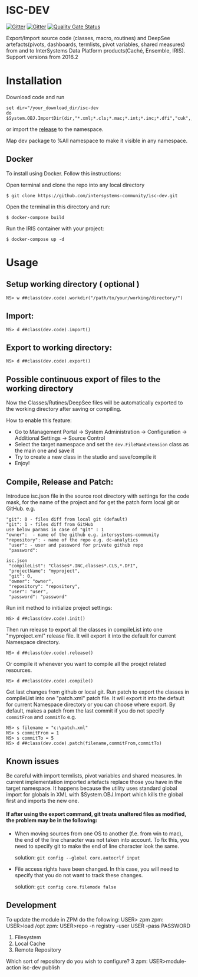# ISC-DEV

[![Gitter](https://img.shields.io/badge/chat-on%20telegram-blue.svg)](https://t.me/joinchat/FoZ4MxGETT0_VsVglVl0DA)
[![Gitter](https://img.shields.io/static/v1?label=Vote%20for%20my%20App&message=InterSystems%20IRIS%20Contest&labelColor=%23333695&color=%2300b2a9)](https://openexchange.intersystems.com/contest/current)
[![Quality Gate Status](https://community.objectscriptquality.com/api/project_badges/measure?project=intersystems_iris_community%2Fisc-dev&metric=alert_status)](https://community.objectscriptquality.com/dashboard?id=intersystems_iris_community%2Fisc-dev) 

Export/Import source code (classes, macro, routines) and DeepSee artefacts(pivots, dashboards, termlists, pivot variables, shared measures) from and to InterSystems Data Platform products(Caché, Ensemble, IRIS). Support versions from 2016.2

# Installation
Download code and run
```
set dir="/your_download_dir/isc-dev
do $System.OBJ.ImportDir(dir,"*.xml;*.cls;*.mac;*.int;*.inc;*.dfi","cuk",,1)
```
or
import the [release](https://github.com/intersystems-ru/cache-udl/releases) to the namespace.

Map dev package to %All namespace to make it visible in any namespace.

## Docker

To install using Docker. Follow this instructions:

Open terminal and clone the repo into any local directory

```
$ git clone https://github.com/intersystems-community/isc-dev.git
```

Open the terminal in this directory and run:

```
$ docker-compose build
```

Run the IRIS container with your project:
```
$ docker-compose up -d
```

# Usage

## Setup working directory ( optional )
```
NS> w ##class(dev.code).workdir("/path/to/your/working/directory/")
```

## Import:
```
NS> d ##class(dev.code).import()
```

## Export to working directory:
```
NS> d ##class(dev.code).export()
```

## Рossible continuous export of files to the working directory
Now the Classes/Rutines/DeepSee files will be automatically exported to the working directory after saving or compiling.

How to enable this feature:

- Go to Management Portal -> System Administration -> Configuration -> Additional Settings -> Source Control
- Select the target namespace and set the `dev.FileManExtension` class as the main one and save it
- Try to create a new class in the studio and save/compile it
- Enjoy!

## Compile, Release and Patch:

Introduce isc.json file in the source root directory with settings for the code mask, for the name of the project and for get the patch form local git or GitHub. e.g.
```
"git": 0 - files diff from local git (default)
"git": 1 - files diff from GitHub
use below params in case of "git" : 1
"owner":  - name of the github e.g. intersystems-community
"repository": - name of the repo e.g. dc-analytics
 "user": - user and password for private github repo
 "password": 
```


```
isc.json
 "compileList": "Classes*.INC,classes*.CLS,*.DFI",
 "projectName": "myproject",
 "git": 0,
 "owner": "owner",
 "repository": "repository",
 "user": "user",
 "password": "password"
```
Run init method to initialize project settings:
```
NS> d ##class(dev.code).init()
```
Then run release to export all the classes in compileList into one "myproject.xml" release file. It will export it into the default for current Namespace directory.
```
NS> d ##class(dev.code).release()
```
Or compile it whenever you want to compile all the proejct related resources.
```
NS> d ##class(dev.code).compile()
```
Get last changes from github or local git. Run patch to export the classes in compileList into one "patch.xml" patch file. It will export it into the default for current Namespace directory or you can choose where export. By default, makes a patch from the last commit if you do not specify `commitFrom` and `commitTo` e.g.
```
NS> s filename = "c:\patch.xml"
NS> s commitFrom = 1
NS> s commitTo = 5
NS> d ##class(dev.code).patch(filename,commitFrom,commitTo)
```

## Known issues
Be careful with import termlists, pivot variables and shared measures. In current implementation imported artefacts replace those you have in the target namespace. It happens because the utility uses standard global import for globals in XML with $System.OBJ.Import which kills the global first and imports the new one.

#### If after using the export command, git treats unaltered files as modified, the problem may be in the following:
- When moving sources from one OS to another (f.e. from win to mac), the end of the line character was not taken into account. To fix this, you need to specify git to make the end of line character look the same.

  solution: ```git config --global core.autocrlf input```
- File access rights have been changed. In this case, you will need to specify that you do not want to track these changes.

  solution: ```git config core.filemode false```

## Development

To update the module in ZPM do the following:
USER> zpm
zpm: USER>load /opt
zpm: USER>repo -n registry -user USER -pass PASSWORD
1) Filesystem
2) Local Cache
3) Remote Repository

Which sort of repository do you wish to configure? 3
zpm: USER>module-action isc-dev publish




